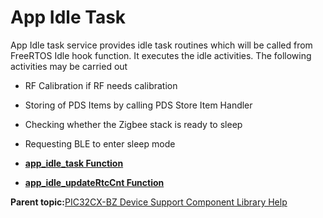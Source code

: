 # App Idle Task

App Idle task service provides idle task routines which will be called from FreeRTOS Idle hook function. It executes the idle activities. The following activities may be carried out

-   RF Calibration if RF needs calibration
-   Storing of PDS Items by calling PDS Store Item Handler
-   Checking whether the Zigbee stack is ready to sleep
-   Requesting BLE to enter sleep mode

-   **[app\_idle\_task Function](GUID-CF31B9F8-A031-4CD3-B9D5-AAC7DF934186.md)**  

-   **[app\_idle\_updateRtcCnt Function](GUID-B9EBC7BE-F2C8-4492-9B22-48E9015F3B6E.md)**  


**Parent topic:**[PIC32CX-BZ Device Support Component Library Help](GUID-2167300F-6A96-440E-83CA-FC9C0C259914.md)

